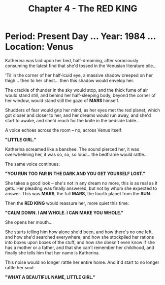 ﻿---
title: Chapter 4 - The RED KING
excerpt: Chapter of the Red King.
header:
  image: /assets/images/RedKingHeader.jpg
permalink: /red-king-title/
sidebar:
  nav: "king"
---
# Period: Present Day … Year: 1984 … Location: Venus

Katherina was laid upon her bed, half-dreaming, after voraciously consuming the latest find that she'd tossed in the Venusian literature pile…

'Til in the corner of her half-lcuid eye, a massive shadow creeped on her thigh… then to her chest… then this shadow would envelop her.

The crackle of thunder in the sky would stop, and the thick fume of air would stand still, and behind her half-sleeping body, beyond the corner of her window, would stand still the gaze of **MARS** himself.

Shudders of fear would grip her mind, as her eyes met the red planet, which got closer and closer to her, and her dreams would run away, and she'd start to awake, and she'd reach for the knife in the bedside table…

A voice echoes across the room – no, across Venus itself:

**"LITTLE GIRL."**

Katherina screamed like a banshee. The sound pierced her, it was overwhelming her, it was so, so, so loud... the bedframe would rattle…

The same voice continues:

**"YOU RUN TOO FAR IN THE DARK AND YOU GET YOURSELF LOST."**

She takes a good look – she's not in any dream no more, this is as real as it gets. Her pleading was finally answered, but not by whom she expected to answer. This was **MARS**, the full **MARS**, the fourth planet from the **SUN**.

Then the **RED KING** would reassure her, more quiet this time:

**"CALM DOWN. I AM WHOLE. I CAN MAKE YOU WHOLE."**

She opens her mouth…

She starts telling him how alone she'd been, and how there's no one left, and how she'd searched everywhere, and how she stockpiled her rations into boxes upon boxes of the stuff, and how she doesn't even know if she has a mother or a father, and that she can't remember her childhood, and finally she tells him that her name is Katherina.

This noise would no longer rattle her entire home. And it'd start to no longer rattle her soul:

**"WHAT A BEAUTIFUL NAME, LITTLE GIRL."**

